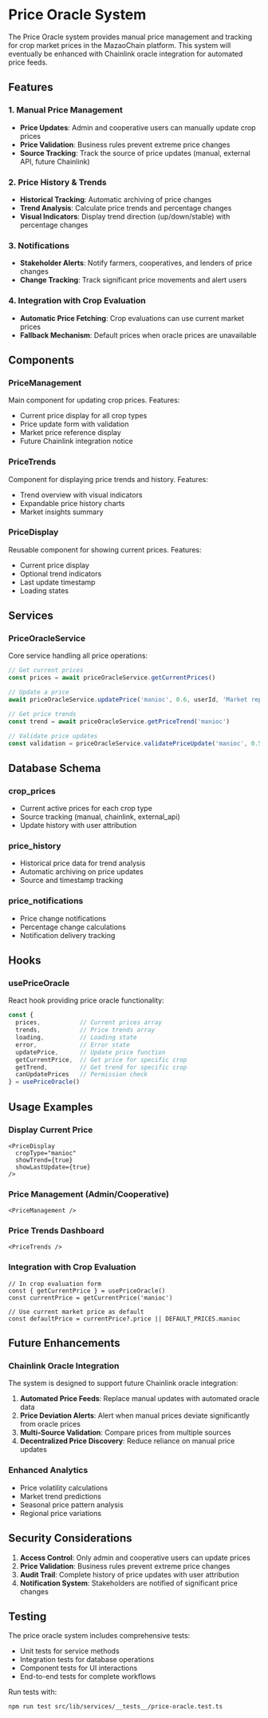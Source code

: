 # Price Oracle System

The Price Oracle system provides manual price management and tracking for crop market prices in the MazaoChain platform. This system will eventually be enhanced with Chainlink oracle integration for automated price feeds.

## Features

### 1. Manual Price Management
- **Price Updates**: Admin and cooperative users can manually update crop prices
- **Price Validation**: Business rules prevent extreme price changes
- **Source Tracking**: Track the source of price updates (manual, external API, future Chainlink)

### 2. Price History & Trends
- **Historical Tracking**: Automatic archiving of price changes
- **Trend Analysis**: Calculate price trends and percentage changes
- **Visual Indicators**: Display trend direction (up/down/stable) with percentage changes

### 3. Notifications
- **Stakeholder Alerts**: Notify farmers, cooperatives, and lenders of price changes
- **Change Tracking**: Track significant price movements and alert users

### 4. Integration with Crop Evaluation
- **Automatic Price Fetching**: Crop evaluations can use current market prices
- **Fallback Mechanism**: Default prices when oracle prices are unavailable

## Components

### PriceManagement
Main component for updating crop prices. Features:
- Current price display for all crop types
- Price update form with validation
- Market price reference display
- Future Chainlink integration notice

### PriceTrends
Component for displaying price trends and history. Features:
- Trend overview with visual indicators
- Expandable price history charts
- Market insights summary

### PriceDisplay
Reusable component for showing current prices. Features:
- Current price display
- Optional trend indicators
- Last update timestamp
- Loading states

## Services

### PriceOracleService
Core service handling all price operations:

```typescript
// Get current prices
const prices = await priceOracleService.getCurrentPrices()

// Update a price
await priceOracleService.updatePrice('manioc', 0.6, userId, 'Market report')

// Get price trends
const trend = await priceOracleService.getPriceTrend('manioc')

// Validate price updates
const validation = priceOracleService.validatePriceUpdate('manioc', 0.5, 0.6)
```

## Database Schema

### crop_prices
- Current active prices for each crop type
- Source tracking (manual, chainlink, external_api)
- Update history with user attribution

### price_history
- Historical price data for trend analysis
- Automatic archiving on price updates
- Source and timestamp tracking

### price_notifications
- Price change notifications
- Percentage change calculations
- Notification delivery tracking

## Hooks

### usePriceOracle
React hook providing price oracle functionality:

```typescript
const {
  prices,           // Current prices array
  trends,           // Price trends array
  loading,          // Loading state
  error,            // Error state
  updatePrice,      // Update price function
  getCurrentPrice,  // Get price for specific crop
  getTrend,         // Get trend for specific crop
  canUpdatePrices   // Permission check
} = usePriceOracle()
```

## Usage Examples

### Display Current Price
```tsx
<PriceDisplay 
  cropType="manioc" 
  showTrend={true} 
  showLastUpdate={true} 
/>
```

### Price Management (Admin/Cooperative)
```tsx
<PriceManagement />
```

### Price Trends Dashboard
```tsx
<PriceTrends />
```

### Integration with Crop Evaluation
```tsx
// In crop evaluation form
const { getCurrentPrice } = usePriceOracle()
const currentPrice = getCurrentPrice('manioc')

// Use current market price as default
const defaultPrice = currentPrice?.price || DEFAULT_PRICES.manioc
```

## Future Enhancements

### Chainlink Oracle Integration
The system is designed to support future Chainlink oracle integration:

1. **Automated Price Feeds**: Replace manual updates with automated oracle data
2. **Price Deviation Alerts**: Alert when manual prices deviate significantly from oracle prices
3. **Multi-Source Validation**: Compare prices from multiple sources
4. **Decentralized Price Discovery**: Reduce reliance on manual price updates

### Enhanced Analytics
- Price volatility calculations
- Market trend predictions
- Seasonal price pattern analysis
- Regional price variations

## Security Considerations

1. **Access Control**: Only admin and cooperative users can update prices
2. **Price Validation**: Business rules prevent extreme price changes
3. **Audit Trail**: Complete history of price updates with user attribution
4. **Notification System**: Stakeholders are notified of significant price changes

## Testing

The price oracle system includes comprehensive tests:
- Unit tests for service methods
- Integration tests for database operations
- Component tests for UI interactions
- End-to-end tests for complete workflows

Run tests with:
```bash
npm run test src/lib/services/__tests__/price-oracle.test.ts
```
